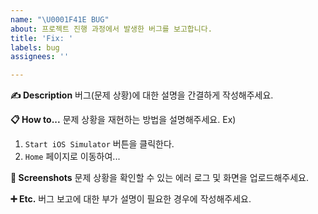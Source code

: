 ```yaml
---
name: "\U0001F41E BUG"
about: 프로젝트 진행 과정에서 발생한 버그를 보고합니다.
title: 'Fix: '
labels: bug
assignees: ''

---
```


**✍ Description**
버그(문제 상황)에 대한 설명을 간결하게 작성해주세요.

**📋 How to...**
문제 상황을 재현하는 방법을 설명해주세요.
Ex)
1. `Start iOS Simulator` 버튼을 클릭한다.
2. `Home` 페이지로 이동하여...

**📸 Screenshots**
문제 상황을 확인할 수 있는 에러 로그 및 화면을 업로드해주세요.

**➕ Etc.**
버그 보고에 대한 부가 설명이 필요한 경우에 작성해주세요.
